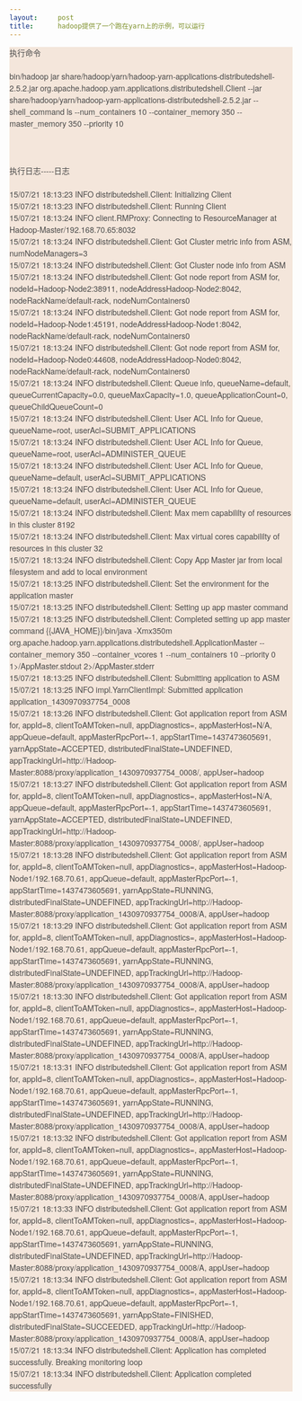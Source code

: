 ```yaml
---
layout:     post
title:      hadoop提供了一个跑在yarn上的示例，可以运行
---
```

<div id="article_content" class="article_content clearfix csdn-tracking-statistics" data-pid="blog" data-mod="popu_307" data-dsm="post">
								            <link rel="stylesheet" href="https://csdnimg.cn/release/phoenix/template/css/ck_htmledit_views-f76675cdea.css">
						<div class="htmledit_views" id="content_views">
                
<div style="color:rgb(73,73,73);font-family:'Microsoft YaHei', 'Helvetica Neue', SimSun;font-size:14px;line-height:21px;background-color:rgb(244,230,219);">
<div style="font-family:'Microsoft YaHei', 'Helvetica neue', simsun;">执行命令</div>
<div style="font-family:'Microsoft YaHei', 'Helvetica neue', simsun;"><br></div>
<div style="font-family:'Microsoft YaHei', 'Helvetica neue', simsun;">bin/hadoop jar share/hadoop/yarn/hadoop-yarn-applications-distributedshell-2.5.2.jar org.apache.hadoop.yarn.applications.distributedshell.Client --jar share/hadoop/yarn/hadoop-yarn-applications-distributedshell-2.5.2.jar
 --shell_command ls --num_containers 10 --container_memory 350 --master_memory 350 --priority 10</div>
</div>
<div style="color:rgb(73,73,73);font-family:'Microsoft YaHei', 'Helvetica Neue', SimSun;font-size:14px;line-height:21px;background-color:rgb(244,230,219);">
<br></div>
<div style="color:rgb(73,73,73);font-family:'Microsoft YaHei', 'Helvetica Neue', SimSun;font-size:14px;line-height:21px;background-color:rgb(244,230,219);">
<br></div>
<div style="color:rgb(73,73,73);font-family:'Microsoft YaHei', 'Helvetica Neue', SimSun;font-size:14px;line-height:21px;background-color:rgb(244,230,219);">
<br></div>
<div style="color:rgb(73,73,73);font-family:'Microsoft YaHei', 'Helvetica Neue', SimSun;font-size:14px;line-height:21px;background-color:rgb(244,230,219);">
执行日志-----日志</div>
<div style="color:rgb(73,73,73);font-family:'Microsoft YaHei', 'Helvetica Neue', SimSun;font-size:14px;line-height:21px;background-color:rgb(244,230,219);">
<br></div>
<div style="color:rgb(73,73,73);font-family:'Microsoft YaHei', 'Helvetica Neue', SimSun;font-size:14px;line-height:21px;background-color:rgb(244,230,219);">
<div>15/07/21 18:13:23 INFO distributedshell.Client: Initializing Client</div>
<div>15/07/21 18:13:23 INFO distributedshell.Client: Running Client</div>
<div>15/07/21 18:13:24 INFO client.RMProxy: Connecting to ResourceManager at Hadoop-Master/192.168.70.65:8032</div>
<div>15/07/21 18:13:24 INFO distributedshell.Client: Got Cluster metric info from ASM, numNodeManagers=3</div>
<div>15/07/21 18:13:24 INFO distributedshell.Client: Got Cluster node info from ASM</div>
<div>15/07/21 18:13:24 INFO distributedshell.Client: Got node report from ASM for, nodeId=Hadoop-Node2:38911, nodeAddressHadoop-Node2:8042, nodeRackName/default-rack, nodeNumContainers0</div>
<div>15/07/21 18:13:24 INFO distributedshell.Client: Got node report from ASM for, nodeId=Hadoop-Node1:45191, nodeAddressHadoop-Node1:8042, nodeRackName/default-rack, nodeNumContainers0</div>
<div>15/07/21 18:13:24 INFO distributedshell.Client: Got node report from ASM for, nodeId=Hadoop-Node0:44608, nodeAddressHadoop-Node0:8042, nodeRackName/default-rack, nodeNumContainers0</div>
<div>15/07/21 18:13:24 INFO distributedshell.Client: Queue info, queueName=default, queueCurrentCapacity=0.0, queueMaxCapacity=1.0, queueApplicationCount=0, queueChildQueueCount=0</div>
<div>15/07/21 18:13:24 INFO distributedshell.Client: User ACL Info for Queue, queueName=root, userAcl=SUBMIT_APPLICATIONS</div>
<div>15/07/21 18:13:24 INFO distributedshell.Client: User ACL Info for Queue, queueName=root, userAcl=ADMINISTER_QUEUE</div>
<div>15/07/21 18:13:24 INFO distributedshell.Client: User ACL Info for Queue, queueName=default, userAcl=SUBMIT_APPLICATIONS</div>
<div>15/07/21 18:13:24 INFO distributedshell.Client: User ACL Info for Queue, queueName=default, userAcl=ADMINISTER_QUEUE</div>
<div>15/07/21 18:13:24 INFO distributedshell.Client: Max mem capabililty of resources in this cluster 8192</div>
<div>15/07/21 18:13:24 INFO distributedshell.Client: Max virtual cores capabililty of resources in this cluster 32</div>
<div>15/07/21 18:13:24 INFO distributedshell.Client: Copy App Master jar from local filesystem and add to local environment</div>
<div>15/07/21 18:13:25 INFO distributedshell.Client: Set the environment for the application master</div>
<div>15/07/21 18:13:25 INFO distributedshell.Client: Setting up app master command</div>
<div>15/07/21 18:13:25 INFO distributedshell.Client: Completed setting up app master command {{JAVA_HOME}}/bin/java -Xmx350m org.apache.hadoop.yarn.applications.distributedshell.ApplicationMaster --container_memory 350 --container_vcores 1 --num_containers
 10 --priority 0 1&gt;/AppMaster.stdout 2&gt;/AppMaster.stderr </div>
<div>15/07/21 18:13:25 INFO distributedshell.Client: Submitting application to ASM</div>
<div>15/07/21 18:13:25 INFO impl.YarnClientImpl: Submitted application application_1430970937754_0008</div>
<div>15/07/21 18:13:26 INFO distributedshell.Client: Got application report from ASM for, appId=8, clientToAMToken=null, appDiagnostics=, appMasterHost=N/A, appQueue=default, appMasterRpcPort=-1, appStartTime=1437473605691, yarnAppState=ACCEPTED, distributedFinalState=UNDEFINED,
 appTrackingUrl=http://Hadoop-Master:8088/proxy/application_1430970937754_0008/, appUser=hadoop</div>
<div>15/07/21 18:13:27 INFO distributedshell.Client: Got application report from ASM for, appId=8, clientToAMToken=null, appDiagnostics=, appMasterHost=N/A, appQueue=default, appMasterRpcPort=-1, appStartTime=1437473605691, yarnAppState=ACCEPTED, distributedFinalState=UNDEFINED,
 appTrackingUrl=http://Hadoop-Master:8088/proxy/application_1430970937754_0008/, appUser=hadoop</div>
<div>15/07/21 18:13:28 INFO distributedshell.Client: Got application report from ASM for, appId=8, clientToAMToken=null, appDiagnostics=, appMasterHost=Hadoop-Node1/192.168.70.61, appQueue=default, appMasterRpcPort=-1, appStartTime=1437473605691, yarnAppState=RUNNING,
 distributedFinalState=UNDEFINED, appTrackingUrl=http://Hadoop-Master:8088/proxy/application_1430970937754_0008/A, appUser=hadoop</div>
<div>15/07/21 18:13:29 INFO distributedshell.Client: Got application report from ASM for, appId=8, clientToAMToken=null, appDiagnostics=, appMasterHost=Hadoop-Node1/192.168.70.61, appQueue=default, appMasterRpcPort=-1, appStartTime=1437473605691, yarnAppState=RUNNING,
 distributedFinalState=UNDEFINED, appTrackingUrl=http://Hadoop-Master:8088/proxy/application_1430970937754_0008/A, appUser=hadoop</div>
<div>15/07/21 18:13:30 INFO distributedshell.Client: Got application report from ASM for, appId=8, clientToAMToken=null, appDiagnostics=, appMasterHost=Hadoop-Node1/192.168.70.61, appQueue=default, appMasterRpcPort=-1, appStartTime=1437473605691, yarnAppState=RUNNING,
 distributedFinalState=UNDEFINED, appTrackingUrl=http://Hadoop-Master:8088/proxy/application_1430970937754_0008/A, appUser=hadoop</div>
<div>15/07/21 18:13:31 INFO distributedshell.Client: Got application report from ASM for, appId=8, clientToAMToken=null, appDiagnostics=, appMasterHost=Hadoop-Node1/192.168.70.61, appQueue=default, appMasterRpcPort=-1, appStartTime=1437473605691, yarnAppState=RUNNING,
 distributedFinalState=UNDEFINED, appTrackingUrl=http://Hadoop-Master:8088/proxy/application_1430970937754_0008/A, appUser=hadoop</div>
<div>15/07/21 18:13:32 INFO distributedshell.Client: Got application report from ASM for, appId=8, clientToAMToken=null, appDiagnostics=, appMasterHost=Hadoop-Node1/192.168.70.61, appQueue=default, appMasterRpcPort=-1, appStartTime=1437473605691, yarnAppState=RUNNING,
 distributedFinalState=UNDEFINED, appTrackingUrl=http://Hadoop-Master:8088/proxy/application_1430970937754_0008/A, appUser=hadoop</div>
<div>15/07/21 18:13:33 INFO distributedshell.Client: Got application report from ASM for, appId=8, clientToAMToken=null, appDiagnostics=, appMasterHost=Hadoop-Node1/192.168.70.61, appQueue=default, appMasterRpcPort=-1, appStartTime=1437473605691, yarnAppState=RUNNING,
 distributedFinalState=UNDEFINED, appTrackingUrl=http://Hadoop-Master:8088/proxy/application_1430970937754_0008/A, appUser=hadoop</div>
<div>15/07/21 18:13:34 INFO distributedshell.Client: Got application report from ASM for, appId=8, clientToAMToken=null, appDiagnostics=, appMasterHost=Hadoop-Node1/192.168.70.61, appQueue=default, appMasterRpcPort=-1, appStartTime=1437473605691, yarnAppState=FINISHED,
 distributedFinalState=SUCCEEDED, appTrackingUrl=http://Hadoop-Master:8088/proxy/application_1430970937754_0008/A, appUser=hadoop</div>
<div>15/07/21 18:13:34 INFO distributedshell.Client: Application has completed successfully. Breaking monitoring loop</div>
<div>15/07/21 18:13:34 INFO distributedshell.Client: Application completed successfully</div>
</div>
            </div>
                </div>
